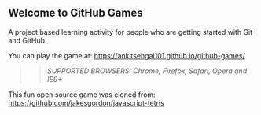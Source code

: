 ## Welcome to GitHub Games

A project based learning activity for people who are getting started with Git and GitHub.

You can play the game at: https://ankitsehgal101.github.io/github-games/

>> _*SUPPORTED BROWSERS*: Chrome, Firefox, Safari, Opera and IE9+_

This fun open source game was cloned from: https://github.com/jakesgordon/javascript-tetris

